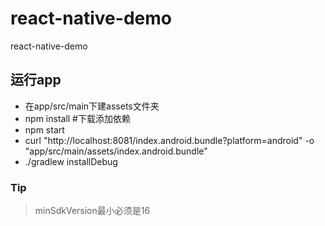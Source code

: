 # react-native-demo
react-native-demo


## 运行app

* 在app/src/main下建assets文件夹
* npm install #下载添加依赖
* npm start
* curl "http://localhost:8081/index.android.bundle?platform=android" -o "app/src/main/assets/index.android.bundle"
* ./gradlew installDebug

### Tip

> minSdkVersion最小必须是16


